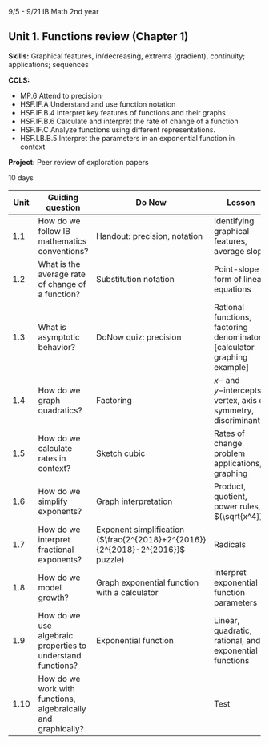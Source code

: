 9/5 - 9/21 IB Math 2nd year
## Unit 1. Functions review (Chapter 1)
**Skills:** Graphical features, in/decreasing, extrema (gradient), continuity; applications; sequences

**CCLS:**
- MP.6 Attend to precision
- HSF.IF.A Understand and use function notation
- HSF.IF.B.4 Interpret key features of functions and their graphs
- HSF.IF.B.6 Calculate and interpret the rate of change of a function
- HSF.IF.C Analyze functions using different representations.
- HSF.LB.B.5 Interpret the parameters in an exponential function in context

**Project:** Peer review of exploration papers

10 days

|Unit | Guiding question | Do Now | Lesson | Homework |
|---|---|---|---|---|
| 1.1| How do we follow IB mathematics conventions?| Handout: precision, notation | Identifying graphical features, average slope |Handout: sig figs, slope
| 1.2|What is the average rate of change of a function?| Substitution notation |Point-slope form of linear equations |Linear equation practice
| 1.3| What is asymptotic behavior? | DoNow quiz: precision | Rational functions, factoring denominators [calculator graphing example] | Peer edit, factoring practice, rationals
| 1.4| How do we graph quadratics? | Factoring | $x-$ and $y-$intercepts, vertex, axis of symmetry, discriminant | Quadratics graphing
| 1.5 | How do we calculate rates in context? | Sketch cubic | Rates of change problem applications, graphing | Motion problems
| 1.6|How do we simplify exponents?| Graph interpretation |Product, quotient, power rules, $(\sqrt{x^4})$| Exponents (weekend packet)
| 1.7|How do we interpret fractional exponents?| Exponent simplification ($\frac{2^{2018}+2^{2016}}{2^{2018}-2^{2016}}$ puzzle) | Radicals | Cumulative review
| 1.8| How do we model growth?| Graph exponential function with a calculator | Interpret exponential function parameters | Pretest (pre holiday)
| 1.9| How do we use algebraic properties to understand functions? | Exponential function | Linear, quadratic, rational, and exponential functions | Study for test
| 1.10| How do we work with functions, algebraically and graphically? || Test | Algebra packet


<!--stackedit_data:
eyJoaXN0b3J5IjpbLTQ4NzM3MDIzMCwtMzE2Mzg2NzkyLDk4Nj
c3MzkwMywtMTA0NzY2NDMyOCw5ODAzNzc2MDZdfQ==
-->
